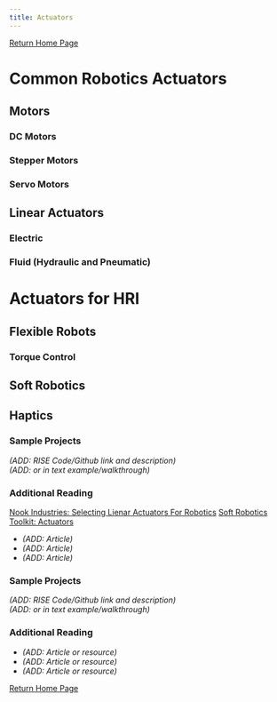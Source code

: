 ```yaml
---
title: Actuators
---
```


[Return Home Page](../index.md)
# Common Robotics Actuators
## Motors
### DC Motors
### Stepper Motors
### Servo Motors

## Linear Actuators
### Electric
### Fluid (Hydraulic and Pneumatic)

# Actuators for HRI
## Flexible Robots
### Torque Control

## Soft Robotics

## Haptics



### Sample Projects
*(ADD: RISE Code/Github link and description)*\
*(ADD: or in text example/walkthrough)*
 
### Additional Reading
[Nook Industries: Selecting Lienar Actuators For Robotics](https://www.nookindustries.com/resources/blog/archive/selecting-linear-actuators-for-robotics/)
[Soft Robotics Toolkit: Actuators](https://softroboticstoolkit.com/actuators)
+ *(ADD: Article)*
+ *(ADD: Article)*
+ *(ADD: Article)*



### Sample Projects
*(ADD: RISE Code/Github link and description)*\
*(ADD: or in text example/walkthrough)*

### Additional Reading
+ *(ADD: Article or resource)*
+ *(ADD: Article or resource)*
+ *(ADD: Article or resource)*

[Return Home Page](../index.md)
